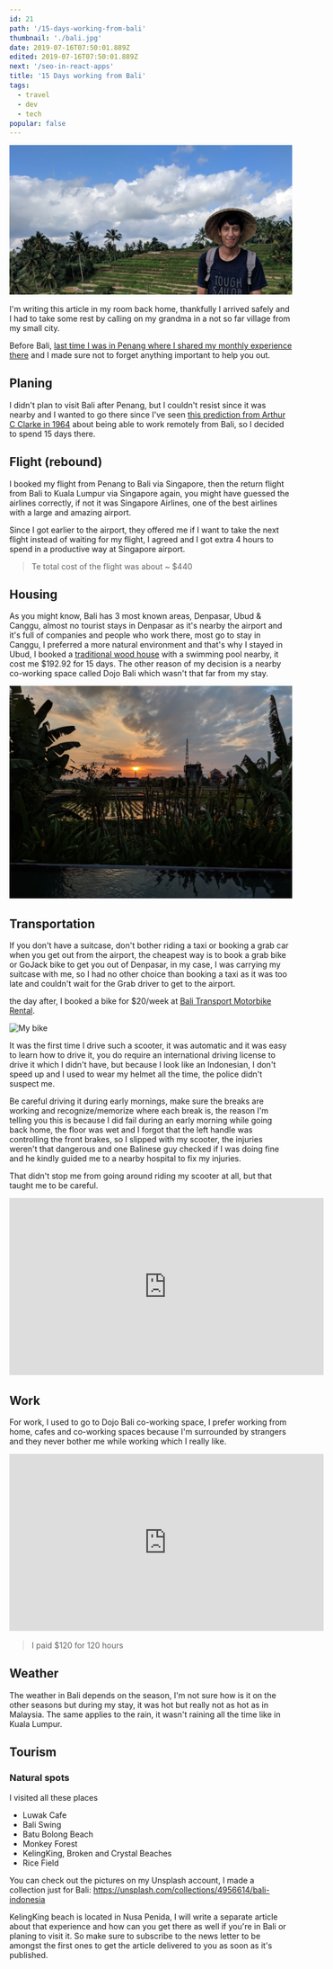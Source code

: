 ```yaml
---
id: 21
path: '/15-days-working-from-bali'
thumbnail: './bali.jpg'
date: 2019-07-16T07:50:01.889Z
edited: 2019-07-16T07:50:01.889Z
next: '/seo-in-react-apps'
title: '15 Days working from Bali'
tags:
  - travel
  - dev
  - tech
popular: false
---
```


![Bali Island, Indonesia](bali.jpg)

I'm writing this article in my room back home, thankfully I arrived safely and I had to take some rest by calling on my grandma in a not so far village from my small city.

Before Bali, [last time I was in Penang where I shared my monthly experience there](/penang-was-way-better) and I made sure not to forget anything important to help you out.

## Planing

I didn't plan to visit Bali after Penang, but I couldn't resist since it was nearby and I wanted to go there since I've seen [this prediction from Arthur C Clarke in 1964](https://youtu.be/wC3E2qTCIY8) about being able to work remotely from Bali, so I decided to spend 15 days there.

## Flight (rebound)

I booked my flight from Penang to Bali via Singapore, then the return flight from Bali to Kuala Lumpur via Singapore again, you might have guessed the airlines correctly, if not it was Singapore Airlines, one of the best airlines with a large and amazing airport.

Since I got earlier to the airport, they offered me if I want to take the next flight instead of waiting for my flight, I agreed and I got extra 4 hours to spend in a productive way at Singapore airport.

> Te total cost of the flight was about ~ $440

## Housing

As you might know, Bali has 3 most known areas, Denpasar, Ubud & Canggu, almost no tourist stays in Denpasar as it's nearby the airport and it's full of companies and people who work there, most go to stay in Canggu, I preferred a more natural environment and that's why I stayed in Ubud, I booked a [traditional wood house](https://www.airbnb.com/rooms/18625567) with a swimming pool nearby, it cost me $192.92 for 15 days. The other reason of my decision is a nearby co-working space called Dojo Bali which wasn't that far from my stay.

![Sunset](sunset.jpg)

## Transportation

If you don't have a suitcase, don't bother riding a taxi or booking a grab car when you get out from the airport, the cheapest way is to book a grab bike or GoJack bike to get you out of Denpasar, in my case, I was carrying my suitcase with me, so I had no other choice than booking a taxi as it was too late and couldn't wait for the Grab driver to get to the airport.

the day after, I booked a bike for $20/week at [Bali Transport Motorbike Rental](https://www.google.com/maps/place/Bali+Transport+Motorbike+Rental/@-8.5298499,115.2618019,17z/data=!3m1!4b1!4m11!1m5!8m4!1e1!2s105998720729319403773!3m1!1e1!3m4!1s0x2dd23d9cc03c030f:0xfa11da049cd107cb!8m2!3d-8.5298552!4d115.2639906).

![My bike](bike.jpg)

It was the first time I drive such a scooter, it was automatic and it was easy to learn how to drive it, you do require an international driving license to drive it which I didn't have, but because I look like an Indonesian, I don't speed up and I used to wear my helmet all the time, the police didn't suspect me.

Be careful driving it during early mornings, make sure the breaks are working and recognize/memorize where each break is, the reason I'm telling you this is because I did fail during an early morning while going back home, the floor was wet and I forgot that the left handle was controlling the front brakes, so I slipped with my scooter, the injuries weren't that dangerous and one Balinese guy checked if I was doing fine and he kindly guided me to a nearby hospital to fix my injuries.

That didn't stop me from going around riding my scooter at all, but that taught me to be careful.

<div class="responsiveVideo">
  <iframe width="560" height="315" src="https://www.youtube.com/embed/8WNtvOoCm_M" frameborder="0" allow="encrypted-media" allowfullscreen></iframe>
</div>

## Work

For work, I used to go to Dojo Bali co-working space, I prefer working from home, cafes and co-working spaces because I'm surrounded by strangers and they never bother me while working which I really like.

<div class="responsiveVideo">
  <iframe width="560" height="315" src="https://www.youtube.com/embed/5ZEirx48wO0" frameborder="0" allow="encrypted-media" allowfullscreen></iframe>
</div>

> I paid $120 for 120 hours

## Weather

The weather in Bali depends on the season, I'm not sure how is it on the other seasons but during my stay, it was hot but really not as hot as in Malaysia. The same applies to the rain, it wasn't raining all the time like in Kuala Lumpur.

## Tourism

### Natural spots

I visited all these places

- Luwak Cafe
- Bali Swing
- Batu Bolong Beach
- Monkey Forest
- KelingKing, Broken and Crystal Beaches
- Rice Field

You can check out the pictures on my Unsplash account, I made a collection just for Bali: https://unsplash.com/collections/4956614/bali-indonesia

KelingKing beach is located in Nusa Penida, I will write a separate article about that experience and how can you get there as well if you're in Bali or planing to visit it. So make sure to subscribe to the news letter to be amongst the first ones to get the article delivered to you as soon as it's published.
